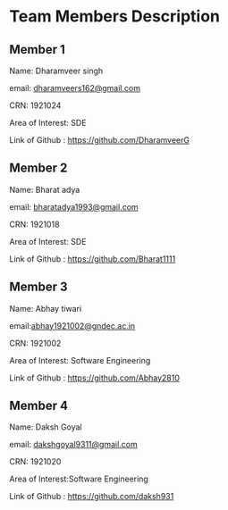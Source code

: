 #  Team Members Description

## Member 1
Name: Dharamveer singh

email: dharamveers162@gmail.com

CRN: 1921024

Area of Interest: SDE

Link of Github : https://github.com/DharamveerG

## Member 2
Name: Bharat adya

email: bharatadya1993@gmail.com

CRN: 1921018

Area of Interest: SDE

Link of Github : https://github.com/Bharat1111

## Member 3
Name: Abhay tiwari

email:abhay1921002@gndec.ac.in

CRN: 1921002

Area of Interest: Software Engineering

Link of Github : https://github.com/Abhay2810

## Member 4
Name: Daksh Goyal

email: dakshgoyal9311@gmail.com

CRN: 1921020

Area of Interest:Software Engineering

Link of Github  : https://github.com/daksh931



